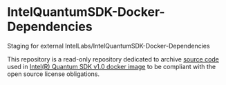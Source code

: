 # IntelQuantumSDK-Docker-Dependencies
Staging for external IntelLabs/IntelQuantumSDK-Docker-Dependencies

This repository is a read-only repository dedicated to archive [source code](/source_uris.txt) used in [Intel(R) Quantum SDK v1.0 docker image](https://hub.docker.com/repository/docker/intellabs/<TBD>) to be compliant with the open source license obligations.
